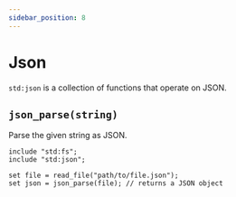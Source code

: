 ```yaml
---
sidebar_position: 8
---
```


# Json

`std:json` is a collection of functions that operate on JSON.

## `json_parse(string)`

Parse the given string as JSON.

```etrl
include "std:fs";
include "std:json";

set file = read_file("path/to/file.json");
set json = json_parse(file); // returns a JSON object
```
